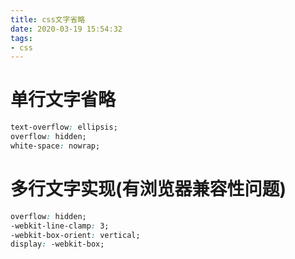 ```yaml
---
title: css文字省略
date: 2020-03-19 15:54:32
tags: 
- css
---
```


# 单行文字省略
``` css
text-overflow: ellipsis;
overflow: hidden;
white-space: nowrap;
```

# 多行文字实现(有浏览器兼容性问题)
``` css
overflow: hidden;
-webkit-line-clamp: 3; 
-webkit-box-orient: vertical;
display: -webkit-box;
```
